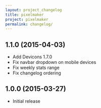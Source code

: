 ```yaml
---
layout: project_changelog
title: pixelmaker
project: pixelmaker
permalink: changelog/
---
```


## 1.1.0 (2015-04-03)
* Add Devicons 1.7.0
* Fix navbar dropdown on mobile devices
* Fix weekly stats range
* Fix changelog ordering

## 1.0.0 (2015-03-27)
* Initial release
